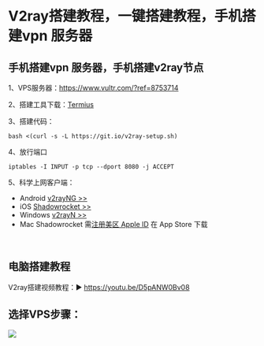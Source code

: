 # V2ray搭建教程，一键搭建教程，手机搭建vpn 服务器

## 手机搭建vpn 服务器，手机搭建v2ray节点
1、VPS服务器：https://www.vultr.com/?ref=8753714

2、搭建工具下载：[Termius](https://termius.com/download/)

3、搭建代码：

    bash <(curl -s -L https://git.io/v2ray-setup.sh)

4、放行端口

    iptables -I INPUT -p tcp --dport 8080 -j ACCEPT

5、科学上网客户端：
- Android [v2rayNG >>](https://github.com/2dust/v2rayNG/releases/latest)
- iOS [Shadowrocket >>](https://github.com/kjfx/AppleID)
- Windows [v2rayN >>](https://github.com/2dust/v2rayN/releases/latest)
- Mac Shadowrocket 需[注册美区 Apple ID](https://github.com/kjfx/AppleID) 在 App Store 下载


<br>

## 电脑搭建教程
V2ray搭建视频教程：▶ https://youtu.be/D5pANW0Bv08


## 选择VPS步骤：
<img src="https://raw.githubusercontent.com/kjfx/v2ray1/refs/heads/main/vps%E6%9C%8D%E5%8A%A1%E5%99%A8%E9%80%89%E6%8B%A9%E8%AF%B4%E6%98%8E.png" />


